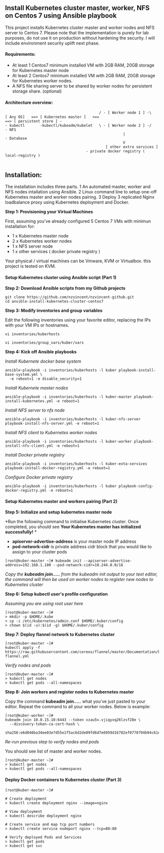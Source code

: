 ## Install Kubernetes cluster master, worker,  NFS on Centos 7 using Ansible playbook

This project installs Kubernetes cluster master and worker nodes and NFS server to Centos 7.
Please note that the implementation is purely for lab purposes, do not use it on production without hardening the security.
I will include environment security uplift next phase.

#### Requirements:
* At least 1 Centos7 minimum installed VM with 2GB RAM, 20GB storage for Kubernetes master node
* At least 2 Centos7 minimum installed VM with 2GB RAM, 20GB storage for Kubernetes worker nodes.
* A NFS file sharing server to be shared by worker nodes for persistent storage share. (optional) 
#### Architecture overview:

```
                                           / - [ Worker node 1 ] -\
[ Any OS]   ==> [ Kubernetes master ]   <==                          ==> [ persistent store ] -  
- kubectl       -kubectl/kubeadm/kubelet   \ - [ Worker node 2 ] -/      - NFS
                                                      |                  - Database
                                                      V
                                              [ other extra services ]
                                     - private docker registry ( local-registry )
                                        
```
## Installation:
The installation includes three parts.
1 An automated master, worker and NFS nodes intallation using Ansible.
2 Linux command line to setup one-off Kubernetes master and worker nodes pairing.
3 Deploy 3 replicated Nginx loadbalance proxy using Kubernetes deployment and Docker.

**Step 1: Provisioning your Virtual Machines** 

First, assuming you've already configured 5 Centos 7 VMs with minimun installation for:
* 1 x Kubernetes master node
* 2 x Kubernetes worker nodes
* 1 x NFS server node
* 1 x other services ( docker private registry )

Your physical / virtual machines can be Vmware, KVM or Virtualbox. this project is tested on KVM.

#### Setup Kubernetes cluster using Ansible script (Part 1)

**Step 2: Download Ansible scripts from my Github projects** 
```
git clone https://github.com/nzvincent/nzvincent-github.git
cd ansible-install-kubernetes-cluster-centos7
```

**Step 3: Modify inventories and group variables**

Edit the following inventories using your favorite editor, replacing the IPs with your VM IPs or hostnames.
```
vi inventories/kuberhosts

vi inventories/group_vars/kuber/vars
```

**Step 4: Kick off Ansible playbooks**

*Install Kubernete docker base system*
```
ansible-playbook -i inventories/kuberhosts -l kuber playbook-install-base-system.yml \
  -e reboot=1 -e disable_security=1
```

*Install Kubernete master nodes*
```
ansible-playbook -i inventories/kuberhosts -l kuber-master playbook-install-kubernetes.yml -e reboot=1
```

*Install NFS server to nfs node*
```
ansible-playbook -i inventories/kuberhosts -l kuber-nfs-server playbook-install-nfs-server.yml -e reboot=1
```

*Install NFS client to Kubernetes worker nodes*
```
ansible-playbook -i inventories/kuberhosts -l kuber-worker playbook-install-nfs-client.yml -e reboot=1
```

*Install Docker private registry*
```
ansible-playbook -i inventories/kuberhosts -l kuber-exta-services playbook-install-docker-registry.yml -e reboot=1
```

*Configure Docker private registry*
```
ansible-playbook -i inventories/kuberhosts -l kuber playbook-config-docker-registry.yml -e reboot=1
```



#### Setup Kubernetes master and workers pairing (Part 2)

**Step 5: Initialize and setup kubernetes master node**

*Run the following command to initialise Kubernetes cluster. Once completed, you should see **Your Kubernetes master has initialized successfully!** *

* **apiserver-advertise-address** is your master node IP address 
* **pod-network-cidr** is private address cidr block that you would like to assign to your cluster pods
```
[root@kuber-master ~]# kubeadm init --apiserver-advertise-address=192.168.1.100 --pod-network-cidr=10.244.0.0/16
```

*Copy the **kubeadm join.....** from the kubeadm init output to your text editor, the command will then be used on worker nodes to register new nodes to Kubernetes cluster*

**Step 6: Setup kubectl user's profile configuration**

*Assuming you are using root user here*
```
[root@kuber-master ~]#
> mkdir -p $HOME/.kube
> cp -i /etc/kubernetes/admin.conf $HOME/.kuber/config
> chown $(id -u):$(id -g) $HOME/.kuber/config
```

**Step 7: Deploy flannel network to Kubernetes cluster**
```
[root@kuber-master ~]#
kubectl apply -f https://raw.githubusercontent.com/coreos/flannel/master/Documentation/kube-flannel.yml
```

*Verify nodes and pods*
```
[root@kuber-master ~]#
> kubectl get nodes
> kubectl get pods --all-namespaces
```

**Step 8: Join workers and register nodes to Kubernetes master** 

Copy the command **kubeadm join.....** what you've just pasted to your editor. 
Repeat the command to all your worker nodes. Below is example:

```
[root@kuber-worker ~]#
kubeadm join 10.0.15.10:6443 --token vzau5v.vjiqyxq26lzsf28e \
  --discovery-token-ca-cert-hash \
  sha256:e6d046ba34ee03e7d55e1f5ac6d2de09fd6d7e6959d16782ef0778794b94c61e
```

*Re-run previous step to verify nodes and pods*

You should see list of master and worker nodes.
```
[root@kuber-master ~]#
> kubectl get nodes
> kubectl get pods --all-namespaces
```


#### Deploy Docker containers to Kubernetes cluster (Part 3)

```
[root@kuber-master ~]#

# Create deployment
> kubectl create deployment nginx --image=nginx

# View deployment
> kubectl describe deployment nginx

# Create service and map tcp port numbers
> kubectl create service nodeport nginx --tcp=80:80

# Verify deployed Pods and Services
> kubectl get pods
> kubectl get svc

```




